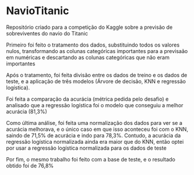 # NavioTitanic
Repositório criado para a competição do Kaggle sobre a previsão de sobreviventes do navio do Titanic

Primeiro foi feito o tratamento dos dados, substituindo todos os valores nulos, transformando as colunas categóricas importantes para a previsaão em numéricas e descartando as colunas categóricas que não eram importantes

Após o tratamento, foi feita divisão entre os dados de treino e os dados de teste, e a aplicação de três modelos (Árvore de decisão, KNN e regressão logística).

Foi feita a comparação da acurácia (métrica pedida pelo desafio) e analisado que a regressão logística foi o modelo que conseguiu a melhor acurácia (81,3%)

Como última análise, foi feita uma normalização dos dados para ver se a acurácia melhorava, e o único caso em que isso aconteceu foi com o KNN, saindo de 71,5% de acurácia e indo para 78,3%. Contudo, a acurácia da regressão logística normalizada ainda era maior que do KNN, então optei por usar a regressão logística normalizada para os dados de teste

Por fim, o mesmo trabalho foi feito com a base de teste, e o resultado obtido foi de 76,8%
